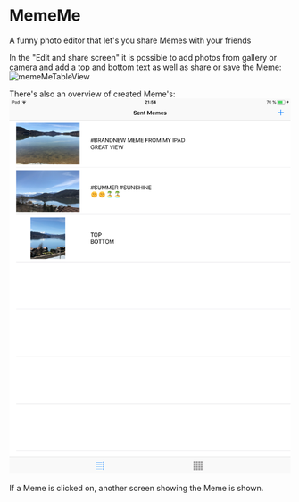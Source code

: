 # MemeMe
A funny photo editor that let's you share Memes with your friends

In the "Edit and share screen" it is possible to add photos from gallery or camera and add a top and bottom text as well as share or save the Meme:
![memeMeTableView](memeMeEditAndShare.png)

There's also an overview of created Meme's:
![memeMeTableView](memeMeTableView.png)

If a Meme is clicked on, another screen showing the Meme is shown.
